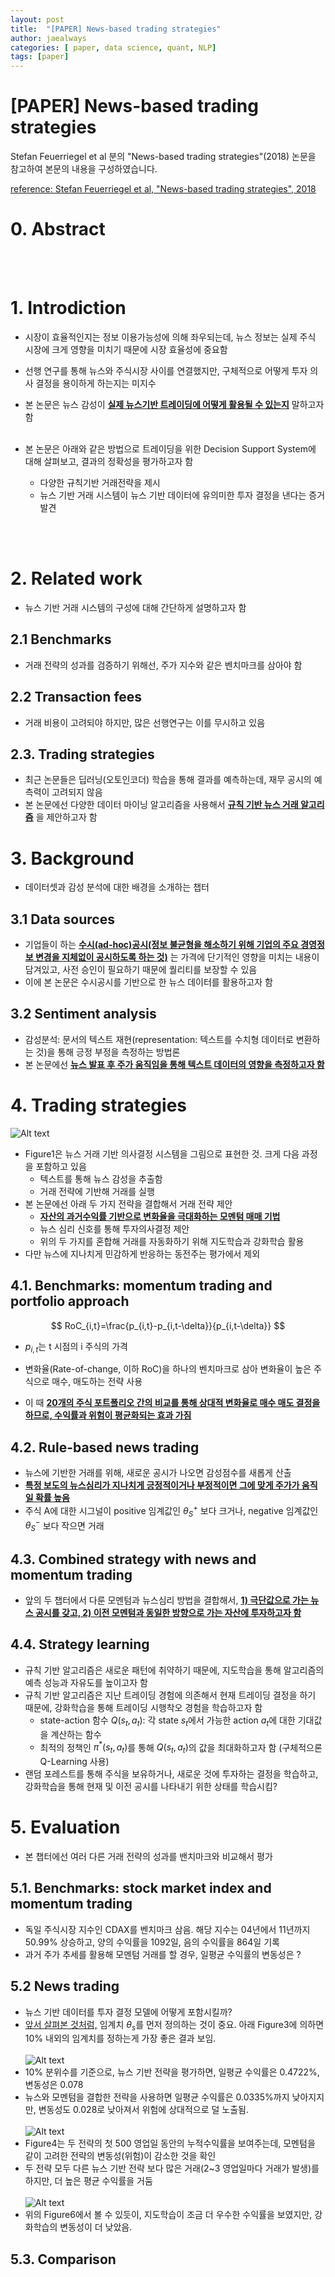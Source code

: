 ```yaml
---
layout: post
title:  "[PAPER] News-based trading strategies"
author: jaealways
categories: [ paper, data science, quant, NLP]
tags: [paper]
---
```



# [PAPER] News-based trading strategies

Stefan Feuerriegel et al 분의 "News-based trading strategies"(2018) 논문을 참고하여 본문의 내용을 구성하였습니다.

[reference: Stefan Feuerriegel et al, "News-based trading strategies", 2018](https://arxiv.org/pdf/1807.06824.pdf)


# 0. Abstract

</br></br>
# 1. Introdiction

- 시장이 효율적인지는 정보 이용가능성에 의해 좌우되는데, 뉴스 정보는 실제 주식 시장에 크게 영향을 미치기 때문에 시장 효율성에 중요함
- 선행 연구를 통해 뉴스와 주식시장 사이를 연결했지만, 구체적으로 어떻게 투자 의사 결정을 용이하게 하는지는 미지수
- 본 논문은 뉴스 감성이 **<u>실제 뉴스기반 트레이딩에 어떻게 활용될 수 있는지</u>** 말하고자 함</br></br>

- 본 논문은 아래와 같은 방법으로 트레이딩을 위한 Decision Support System에 대해 살펴보고, 결과의 정확성을 평가하고자 함
    - 다양한 규칙기반 거래전략을 제시
    - 뉴스 기반 거래 시스템이 뉴스 기반 데이터에 유의미한 투자 결정을 낸다는 증거 발견

</br></br>
# 2. Related work
- 뉴스 기반 거래 시스템의 구성에 대해 간단하게 설명하고자 함
## 2.1 Benchmarks
- 거래 전략의 성과를 검증하기 위해선, 주가 지수와 같은 벤치마크를 삼아야 함
## 2.2 Transaction fees
- 거래 비용이 고려되야 하지만, 많은 선행연구는 이를 무시하고 있음
## 2.3. Trading strategies
- 최근 논문들은 딥러닝(오토인코더) 학습을 통해 결과를 예측하는데, 재무 공시의 예측력이 고려되지 않음
- 본 논문에선 다양한 데이터 마이닝 알고리즘을 사용해서 **<u>규칙 기반 뉴스 거래 알고리즘</u>** 을 제안하고자 함

# 3. Background
- 데이터셋과 감성 분석에 대한 배경을 소개하는 챕터

## 3.1 Data sources
- 기업들이 하는 **<u>수시(ad-hoc)공시(정보 불균형을 해소하기 위해 기업의 주요 경영정보 변경을 지체없이 공시하도록 하는 것)</u>** 는 가격에 단기적인 영향을 미치는 내용이 담겨있고, 사전 승인이 필요하기 때문에 퀄리티를 보장할 수 있음
- 이에 본 논문은 수시공시를 기반으로 한 뉴스 데이터를 활용하고자 함

## 3.2 Sentiment analysis

- 감성분석: 문서의 텍스트 재현(representation: 텍스트를 수치형 데이터로 변환하는 것)을 통해 긍정 부정을 측정하는 방법론 
- 본 논문에선 **<u>뉴스 발표 후 주가 움직임을 통해 텍스트 데이터의 영향을 측정하고자 함</u>**

# 4. Trading strategies

![Alt text](Image/2023-09-25-News-based-trading-strategies/Fig1.png)

- Figure1은 뉴스 거래 기반 의사결정 시스템을 그림으로 표현한 것. 크게 다음 과정을 포함하고 있음
    - 텍스트를 통해 뉴스 감성을 추출함
    - 거래 전략에 기반해 거래를 실행
- 본 논문에선 아래 두 가지 전략을 결합해서 거래 전략 제안
    - **<u>자산의 과거수익률 기반으로 변화율을 극대화하는 모멘텀 매매 기법</u>**
    - 뉴스 심리 신호를 통해 투자의사결정 제안
    - 위의 두 가지를 혼합해 거래를 자동화하기 위해 지도학습과 강화학습 활용
- 다만 뉴스에 지나치게 민감하게 반응하는 동전주는 평가에서 제외

## 4.1. Benchmarks: momentum trading and portfolio approach

$$ RoC_{i,t}=\frac{p_{i,t}-p_{i,t-\delta}}{p_{i,t-\delta}} $$
- $p_{i,t}$는 t 시점의 i 주식의 가격

- 변화율(Rate-of-change, 이하 RoC)을 하나의 벤치마크로 삼아 변화율이 높은 주식으로 매수, 매도하는 전략 사용
- 이 때 **<u>20개의 주식 포트폴리오 간의 비교를 통해 상대적 변화율로 매수 매도 결정을 하므로, 수익률과 위험이 평균화되는 효과 가짐</u>**

## 4.2. Rule-based news trading
- 뉴스에 기반한 거래를 위해, 새로운 공시가 나오면 감성점수를 새롭게 산출
- **<u>특정 보도의 뉴스심리가 지나치게 긍정적이거나 부정적이면 그에 맞게 주가가 움직일 확률 높음</u>**
- 주식 A에 대한 시그널이 positive 임계값인 $\theta_S^+$ 보다 크거나, negative 임계값인 $\theta_S^-$ 보다 작으면 거래

## 4.3. Combined strategy with news and momentum trading
- 앞의 두 챕터에서 다룬 모멘텀과 뉴스심리 방법을 결합해서, **<u> 1) 극단값으로 가는 뉴스 공시를 갖고, 2) 이전 모멘텀과 동일한 방향으로 가는 자산에 투자하고자 함</u>**

## 4.4. Strategy learning
- 규칙 기반 알고리즘은 새로운 패턴에 취약하기 때문에, 지도학습을 통해 알고리즘의 예측 성능과 자유도를 높이고자 함
- 규칙 기반 알고리즘은 지난 트레이딩 경험에 의존해서 현재 트레이딩 결정을 하기 때문에, 강화학습을 통해 트레이딩 시행착오 경험을 학습하고자 함
    - state-action 함수 $Q(s_t,a_t)$: 각 state $s_t$에서 가능한 action $a_t$에 대한 기대값을 계산하는 함수
    - 최적의 정책인 $\pi^*(s_t,a_t)$를 통해 $Q(s_t,a_t)$의 값을 최대화하고자 함 (구체적으론 Q-Learning 사용)
- 랜덤 포레스트를 통해 주식을 보유하거나, 새로운 것에 투자하는 결정을 학습하고, 강화학습을 통해 현재 및 이전 공시를 나타내기 위한 상태를 학습시킴?


# 5. Evaluation
- 본 챕터에선 여러 다른 거래 전략의 성과를 밴치마크와 비교해서 평가
## 5.1. Benchmarks: stock market index and momentum trading
- 독일 주식시장 지수인 CDAX를 벤치마크 삼음. 해당 지수는 04년에서 11년까지 50.99% 상승하고, 양의 수익률을 1092일, 음의 수익률을 864일 기록
- 과거 주가 추세를 활용해 모멘텀 거래를 할 경우, 일평균 수익률의 변동성은 ?

## 5.2 News trading
- 뉴스 기반 데이터를 투자 결정 모델에 어떻게 포함시킬까?
- [앞서 살펴본 것처럼,](#42-rule-based-news-trading) 임계치 $\theta_s$를 먼저 정의하는 것이 중요. 아래 Figure3에 의하면 10% 내외의 임계치를 정하는게 가장 좋은 결과 보임.</br></br>
![Alt text](Image/2023-09-25-News-based-trading-strategies/Fig3.png)
- 10% 분위수를 기준으로, 뉴스 기반 전략을 평가하면, 일평균 수익률은 0.4722%, 변동성은 0.078
- 뉴스와 모멘텀을 결합한 전략을 사용하면 일평균 수익률은 0.0335%까지 낮아지지만, 변동성도 0.028로 낮아져서 위험에 상대적으로 덜 노출됨.</br></br>
![Alt text](Image/2023-09-25-News-based-trading-strategies/Fig4.png)
- Figure4는 두 전략의 첫 500 영업일 동안의 누적수익률을 보여주는데, 모멘텀을 같이 고려한 전략의 변동성(위험)이 감소한 것을 확인
- 두 전략 모두 다른 뉴스 기반 전략 보다 많은 거래(2~3 영업일마다 거래가 발생)를 하지만, 더 높은 평균 수익률을 거둠</br></br>
![Alt text](Image/2023-09-25-News-based-trading-strategies/Fig6.png)
- 위의 Figure6에서 볼 수 있듯이, 지도학습이 조금 더 우수한 수익률을 보였지만, 강화학습의 변동성이 더 낮았음. 

## 5.3. Comparison